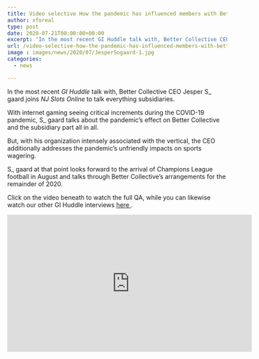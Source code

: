 ```yaml
---
title: Video selective How the pandemic has influenced members with Better Collective CEO Jesper S gaard
author: xforeal 
type: post
date: 2020-07-21T00:00:00+00:00
excerpt: 'In the most recent GI Huddle talk with, Better Collective CEO Jesper Sgaard joins NJ Slots Online to talk all things affiliates '
url: /video-selective-how-the-pandemic-has-influenced-members-with-better-collective-ceo-jesper-s-gaard/
image : images/news/2020/07/JesperSogaard-1.jpg
categories:
  - news

---
```

In the most recent _GI Huddle_ talk with, Better Collective CEO Jesper S_ gaard joins _NJ Slots Online_ to talk everything subsidiaries. 

With internet gaming seeing critical increments during the COVID-19 pandemic, S_ gaard talks about the pandemic&#8217;s effect on Better Collective and the subsidiary part all in all. 

But, with his organization intensely associated with the vertical, the CEO additionally addresses the pandemic&#8217;s unfriendly impacts on sports wagering. 

S_ gaard at that point looks forward to the arrival of Champions League football in August and talks through Better Collective&#8217;s arrangements for the remainder of 2020. 

Click on the video beneath to watch the full QA, while you can likewise watch our other GI Huddle interviews <a href="https://www.youtube.com/channel/UCP89uYqGA6H3koLTVj2QkiQ" rel="noopener noreferrer" target="_blank">here </a>. 

<div class="videoWrapper">
  <iframe loading="lazy" allowfullscreen="allowfullscreen" frameborder="0" height="315" src="https://www.youtube.com/embed/3T_5AdOq_qk" width="560" />
</div>